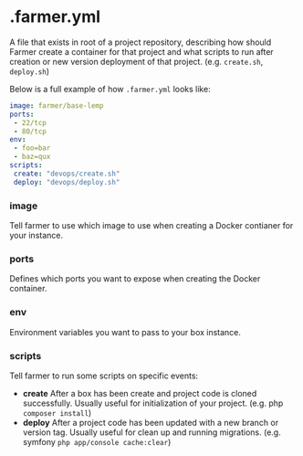 # .farmer.yml
A file that exists in root of a project repository, describing how should Farmer create a container for that project and what scripts to run after creation or new version deployment of that project. (e.g. `create.sh`, `deploy.sh`)

Below is a full example of how `.farmer.yml` looks like:
```yml
image: farmer/base-lemp
ports:
 - 22/tcp
 - 80/tcp
env:
 - foo=bar
 - baz=qux
scripts:
 create: "devops/create.sh"
 deploy: "devops/deploy.sh"
```

### image
Tell farmer to use which image to use when creating a Docker contianer for your instance.

### ports
Defines which ports you want to expose when creating the Docker container.

### env
Environment variables you want to pass to your box instance.

### scripts
Tell farmer to run some scripts on specific events:
* **create** After a box has been create and project code is cloned successfully. Usually useful for initialization of your project. (e.g. php `composer install`)
* **deploy** After a project code has been updated with a new branch or version tag. Usually useful for clean up and running migrations. (e.g. symfony `php app/console cache:clear`)
